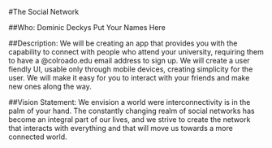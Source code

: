 #The Social Network

##Who:
Dominic Deckys
Put
Your
Names
Here

##Description: 
We will be creating an app that provides you with the capability to connect with people who attend your university, requiring them to have a @colroado.edu email address to sign up. We will create a user fiendly UI, usable only through mobile devices, creating simplicity for the user. We will make it easy for you to interact with your friends and make new ones along the way.

##Vision Statement:
We envision a world were interconnectivity is in the palm of your hand. The constantly changing realm of social networks has become an integral part of our lives, and we strive to create the network that interacts with everything and that will move us towards a more connected world.
